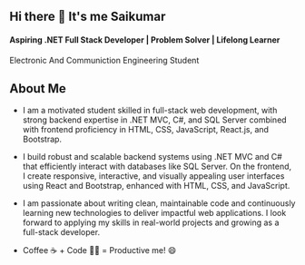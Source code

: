 ## Hi there 👋 It's me Saikumar
#### Aspiring .NET Full Stack Developer | Problem Solver | Lifelong Learner

Electronic And Communiction Engineering Student

## About Me
- I am a motivated student skilled in full-stack web development, with strong backend expertise in .NET MVC, C#, and SQL Server combined with frontend proficiency in HTML, CSS, JavaScript, React.js, and Bootstrap.

- I build robust and scalable backend systems using .NET MVC and C# that efficiently interact with databases like SQL Server. On the frontend, I create responsive, interactive, and visually appealing user interfaces using React and Bootstrap, enhanced with HTML, CSS, and JavaScript.

- I am passionate about writing clean, maintainable code and continuously learning new technologies to deliver impactful web applications. I look forward to applying my skills in real-world projects and growing as a full-stack developer.

- Coffee ☕ + Code 👨‍💻 = Productive me! 😄
